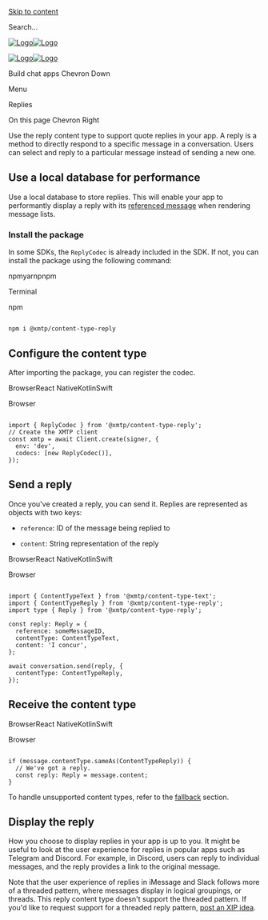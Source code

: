 [Skip to content](https://docs.xmtp.org/chat-apps/content-types/replies#vocs-content)

Search...

[![Logo](https://docs.xmtp.org/logomark-dark-purple.png)![Logo](https://docs.xmtp.org/logomark-light-purple.png)](https://docs.xmtp.org/)

[![Logo](https://docs.xmtp.org/logomark-dark-purple.png)![Logo](https://docs.xmtp.org/logomark-light-purple.png)](https://docs.xmtp.org/)

Build chat apps
Chevron Down

Menu

Replies

On this page
Chevron Right

Use the reply content type to support quote replies in your app. A reply is a method to directly respond to a specific message in a conversation. Users can select and reply to a particular message instead of sending a new one.

## Use a local database for performance

Use a local database to store replies. This will enable your app to performantly display a reply with its [referenced message](https://docs.xmtp.org/chat-apps/content-types/replies#send-a-reply) when rendering message lists.

### Install the package

In some SDKs, the `ReplyCodec` is already included in the SDK. If not, you can install the package using the following command:

npmyarnpnpm

Terminal

npm

```vocs_Code

npm i @xmtp/content-type-reply
```

## Configure the content type

After importing the package, you can register the codec.

BrowserReact NativeKotlinSwift

Browser

```vocs_Code

import { ReplyCodec } from '@xmtp/content-type-reply';
// Create the XMTP client
const xmtp = await Client.create(signer, {
  env: 'dev',
  codecs: [new ReplyCodec()],
});
```

## Send a reply

Once you've created a reply, you can send it. Replies are represented as objects with two keys:

- `reference`: ID of the message being replied to

- `content`: String representation of the reply


BrowserReact NativeKotlinSwift

Browser

```vocs_Code

import { ContentTypeText } from '@xmtp/content-type-text';
import { ContentTypeReply } from '@xmtp/content-type-reply';
import type { Reply } from '@xmtp/content-type-reply';

const reply: Reply = {
  reference: someMessageID,
  contentType: ContentTypeText,
  content: 'I concur',
};

await conversation.send(reply, {
  contentType: ContentTypeReply,
});
```

## Receive the content type

BrowserReact NativeKotlinSwift

Browser

```vocs_Code

if (message.contentType.sameAs(ContentTypeReply)) {
  // We've got a reply.
  const reply: Reply = message.content;
}
```

To handle unsupported content types, refer to the [fallback](https://docs.xmtp.org/chat-apps/content-types/fallback) section.

## Display the reply

How you choose to display replies in your app is up to you. It might be useful to look at the user experience for replies in popular apps such as Telegram and Discord.
For example, in Discord, users can reply to individual messages, and the reply provides a link to the original message.

Note that the user experience of replies in iMessage and Slack follows more of a threaded pattern, where messages display in logical groupings, or threads. This reply content type doesn't support the threaded pattern. If you'd like to request support for a threaded reply pattern, [post an XIP idea](https://community.xmtp.org/c/development/ideas/54).